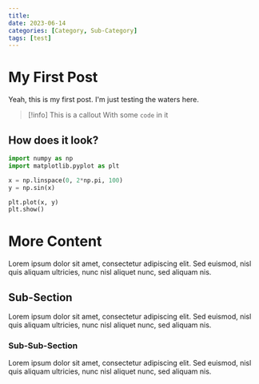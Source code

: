 ```yaml
---
title: 
date: 2023-06-14
categories: [Category, Sub-Category]
tags: [test]
---
```


# My First Post

Yeah, this is my first post. I'm just testing the waters here.

>[!info]
> This is a callout
> With some `code` in it

## How does it look?

```python
import numpy as np
import matplotlib.pyplot as plt

x = np.linspace(0, 2*np.pi, 100)
y = np.sin(x)

plt.plot(x, y)
plt.show()

```

# More Content

Lorem ipsum dolor sit amet, consectetur adipiscing elit. Sed euismod, nisl quis aliquam ultricies, nunc nisl aliquet nunc, sed aliquam nis.

## Sub-Section

Lorem ipsum dolor sit amet, consectetur adipiscing elit. Sed euismod, nisl quis aliquam ultricies, nunc nisl aliquet nunc, sed aliquam nis.

### Sub-Sub-Section

Lorem ipsum dolor sit amet, consectetur adipiscing elit. Sed euismod, nisl quis aliquam ultricies, nunc nisl aliquet nunc, sed aliquam nis.